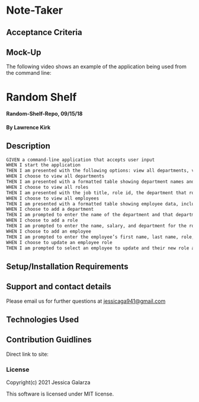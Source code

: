 # Note-Taker

## Acceptance Criteria



## Mock-Up

The following video shows an example of the application being used from the command line:


# Random Shelf

#### Random-Shelf-Repo, 09/15/18

#### By Lawrence Kirk

## Description

```md
GIVEN a command-line application that accepts user input
WHEN I start the application
THEN I am presented with the following options: view all departments, view all roles, view all employees, add a department, add a role, add an employee, and update an employee role
WHEN I choose to view all departments
THEN I am presented with a formatted table showing department names and department ids
WHEN I choose to view all roles
THEN I am presented with the job title, role id, the department that role belongs to, and the salary for that role
WHEN I choose to view all employees
THEN I am presented with a formatted table showing employee data, including employee ids, first names, last names, job titles, departments, salaries, and managers that the employees report to
WHEN I choose to add a department
THEN I am prompted to enter the name of the department and that department is added to the database
WHEN I choose to add a role
THEN I am prompted to enter the name, salary, and department for the role and that role is added to the database
WHEN I choose to add an employee
THEN I am prompted to enter the employee’s first name, last name, role, and manager, and that employee is added to the database
WHEN I choose to update an employee role
THEN I am prompted to select an employee to update and their new role and this information is updated in the database 
```
 


## Setup/Installation Requirements



 

## Support and contact details

Please email us for further questions at jessicaga941@gmail.com

## Technologies Used


## Contribution Guidlines 

Direct link to site:


### License

Copyright(c) 2021 Jessica Galarza

This software is licensed under MIT license.
